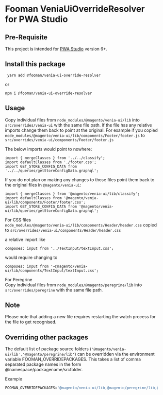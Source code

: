 # Fooman VeniaUiOverrideResolver for PWA Studio

## Pre-Requisite
This project is intended for [PWA Studio](https://github.com/magento/pwa-studio) version 6+.

## Install this package
```
 yarn add @fooman/venia-ui-override-resolver
```

or

```
npm i @fooman/venia-ui-override-resolver
```

## Usage
Copy individual files from `node_modules/@magento/venia-ui/lib` into `src/overrides/venia-ui` with the same file path. If the file has any relative imports change them back to point at the original. For example if you copied  
`node_modules/@magento/venia-ui/lib/components/Footer/footer.js` to  
`src/overrides/venia-ui/components/Footer/footer.js`

The below imports would point to nowhere:
```
import { mergeClasses } from '../../classify';
import defaultClasses from './footer.css';
import GET_STORE_CONFIG_DATA from '../../queries/getStoreConfigData.graphql';
```

If you do not plan on making any changes to those files point them back to the original files in `@magento/venia-ui`:
```
import { mergeClasses } from '@magento/venia-ui/lib/classify';
import defaultClasses from '@magento/venia-ui/lib/components/Footer/footer.css';
import GET_STORE_CONFIG_DATA from '@magento/venia-ui/lib/queries/getStoreConfigData.graphql';
```

For CSS files  
`node_modules/@magento/venia-ui/lib/components/Header/header.css`  copied to
`src/overrides/venia-ui/components/Header/header.css`

a relative import like
```
composes: input from '../TextInput/textInput.css';
```
would require changing to
```
composes: input from '~@magento/venia-ui/lib/components/TextInput/textInput.css';
```

For Peregrine  
Copy individual files from `node_modules/@magento/peregrine/lib` into `src/overrides/peregrine` with the same file path.

## Note
Please note that adding a new file requires restarting the watch process for the file to get recognised.

## Overriding other packages

The default list of package source folders (`'@magento/venia-ui/lib','@magento/peregrine/lib'`) can be overridden via the environment variable FOOMAN_OVERRIDEPACKAGES. This takes a list of comma separated package names in the form @namespace/packagename/srcfolder.

Example
```js
FOOMAN_OVERRIDEPACKAGES='@magento/venia-ui/lib,@magento/peregrine/lib,@magento/pagebuilder/lib' webpack-dev-server --progress --color --env.mode development
```
